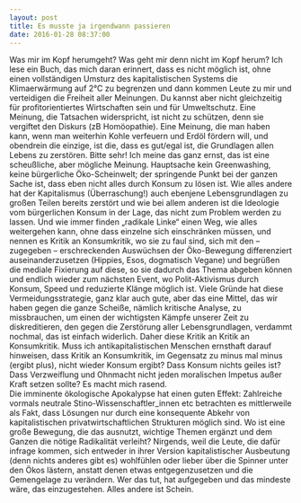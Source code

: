 ```yaml
---
layout: post
title: Es musste ja irgendwann passieren
date: 2016-01-28 08:37:00
---
```


Was mir im Kopf herumgeht? Was geht mir denn nicht im Kopf herum? Ich lese ein Buch, das mich daran erinnert, dass es nicht möglich ist, ohne einen vollständigen Umsturz des kapitalistischen Systems die Klimaerwärmung auf 2°C zu begrenzen und dann kommen Leute zu mir und verteidigen die Freiheit aller Meinungen. Du kannst aber nicht gleichzeitig für profitorientiertes Wirtschaften sein und für Umweltschutz. Eine Meinung, die Tatsachen widerspricht, ist nicht zu schützen, denn sie vergiftet den Diskurs (zB Homöopathie). Eine Meinung, die man haben kann, wenn man weiterhin Kohle verfeuern und Erdöl fördern will, und obendrein die einzige, ist die, dass es gut/egal ist, die Grundlagen allen Lebens zu zerstören. Bitte sehr! Ich meine das ganz ernst, das ist eine scheußliche, aber mögliche Meinung. Hauptsache kein Greenwashing, keine bürgerliche Öko-Scheinwelt; der springende Punkt bei der ganzen Sache ist, dass eben nicht alles durch Konsum zu lösen ist. Wie alles andere hat der Kapitalismus (Überraschung!) auch ebenjene Lebensgrundlagen zu großen Teilen bereits zerstört und wie bei allem anderen ist die Ideologie vom bürgerlichen Konsum in der Lage, das nicht zum Problem werden zu lassen. Und wie immer finden „radikale Linke“ einen Weg, wie alles weitergehen kann, ohne dass einzelne sich einschränken müssen, und nennen es Kritik an Konsumkritik, wo sie zu faul sind, sich mit den – zugegeben – erschreckenden Auswüchsen der Öko-Bewegung differenziert auseinanderzusetzen (Hippies, Esos, dogmatisch Vegane) und begrüßen die mediale Fixierung auf diese, so sie dadurch das Thema abgeben können und endlich wieder zum nächsten Event, wo Polit-Aktivismus durch Konsum, Speed und reduzierte Klänge möglich ist. Viele Gründe hat diese Vermeidungsstrategie, ganz klar auch gute, aber das eine Mittel, das wir haben gegen die ganze Scheiße, nämlich kritische Analyse, zu missbrauchen, um einen der wichtigsten Kämpfe unserer Zeit zu diskreditieren, den gegen die Zerstörung aller Lebensgrundlagen, verdammt nochmal, das ist einfach widerlich. Daher diese Kritik an Kritik an Konsumkritik. Muss ich antikapitalistischen Menschen ernsthaft darauf hinweisen, dass Kritik an Konsumkritik, im Gegensatz zu minus mal minus (ergibt plus), nicht wieder Konsum ergibt? Dass Konsum nichts geiles ist? Dass Verzweiflung und Ohnmacht nicht jeden moralischen Impetus außer Kraft setzen sollte? Es macht mich rasend.<br>
Die imminente ökologische Apokalypse hat einen guten Effekt: Zahlreiche vormals neutrale Stino-Wissenschaftler\_innen etc betrachten es mittlerweile als Fakt, dass Lösungen nur durch eine konsequente Abkehr von kapitalistischen privatwirtschaftlichen Strukturen möglich sind. Wo ist eine große Bewegung, die das ausnutzt, wichtige Themen ergänzt und dem Ganzen die nötige Radikalität verleiht? Nirgends, weil die Leute, die dafür infrage kommen, sich entweder in ihrer Version kapitalistischer Ausbeutung (denn nichts anderes gibt es) wohlfühlen oder lieber über die Spinner unter den Ökos lästern, anstatt denen etwas entgegenzusetzen und die Gemengelage zu verändern. Wer das tut, hat aufgegeben und das mindeste wäre, das einzugestehen. Alles andere ist Schein.
